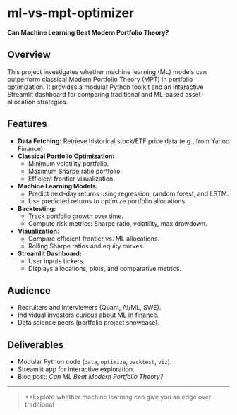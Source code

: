 # ml-vs-mpt-optimizer

**Can Machine Learning Beat Modern Portfolio Theory?**

## Overview

This project investigates whether machine learning (ML) models can outperform classical Modern Portfolio Theory (MPT) in portfolio optimization. It provides a modular Python toolkit and an interactive Streamlit dashboard for comparing traditional and ML-based asset allocation strategies.

## Features

- **Data Fetching:** Retrieve historical stock/ETF price data (e.g., from Yahoo Finance).
- **Classical Portfolio Optimization:**
  - Minimum volatility portfolio.
  - Maximum Sharpe ratio portfolio.
  - Efficient frontier visualization.
- **Machine Learning Models:**
  - Predict next-day returns using regression, random forest, and LSTM.
  - Use predicted returns to optimize portfolio allocations.
- **Backtesting:**
  - Track portfolio growth over time.
  - Compute risk metrics: Sharpe ratio, volatility, max drawdown.
- **Visualization:**
  - Compare efficient frontier vs. ML allocations.
  - Rolling Sharpe ratios and equity curves.
- **Streamlit Dashboard:**
  - User inputs tickers.
  - Displays allocations, plots, and comparative metrics.

## Audience

- Recruiters and interviewers (Quant, AI/ML, SWE).
- Individual investors curious about ML in finance.
- Data science peers (portfolio project showcase).

## Deliverables

- Modular Python code (`data`, `optimize`, `backtest`, `viz`).
- Streamlit app for interactive exploration.
- Blog post: _Can ML Beat Modern Portfolio Theory?_

---

> **Explore whether machine learning can give you an edge over traditional


